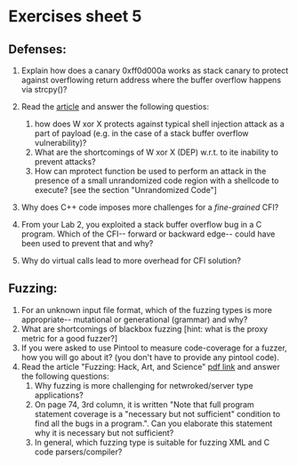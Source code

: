 # Exercises sheet 5
## Defenses:

1. Explain how does a canary 0xff0d000a works as stack canary to protect against overflowing return address where the buffer overflow happens via strcpy()?
2. Read the [article](https://www.usenix.org/system/files/login/articles/105516-Schwartz.pdf) and answer the following questios:

	1. how does W xor X protects against typical shell injection attack as a part of payload (e.g. in the case of a stack buffer overflow vulnerability)?
	2. What are the shortcomings of W xor X (DEP) w.r.t. to ite inability to prevent attacks?
	3. How can mprotect function be used to perform an attack in the presence of a small unrandomized code region with a shellcode to execute? \[see the section "Unrandomized Code"\] 
	
3. Why does C++ code imposes more challenges for a *fine-grained* CFI?
4. From your Lab 2, you exploited a stack buffer overflow bug in a C program. Which of the CFI-- forward or backward edge-- could have been used to prevent that and why? 
5. Why do virtual calls lead to more overhead for CFI solution?
	
## Fuzzing:

1. For an unknown input file format, which of the fuzzing types is more appropriate-- mutational or generational (grammar) and why?
2. What are shortcomings of blackbox fuzzing \[hint: what is the proxy metric for a good fuzzer?\]
3. If you were asked to use Pintool to measure code-coverage for a fuzzer, how you will go about it? (you don't have to provide any pintool code).
4. Read the article "Fuzzing: Hack, Art, and Science" [pdf link](https://patricegodefroid.github.io/public_psfiles/Fuzzing-101-CACM2020.pdf) and answer the following questions:
	1. Why fuzzing is more challenging for netwroked/server type applications?
	2. On page 74, 3rd column, it is written "Note that full program statement coverage is a "necessary but not sufficient" condition to find all the bugs in a program.". Can you elaborate this statement why it is necessary but not sufficient?
	3. In general, which fuzzing type is suitable for fuzzing XML and C code parsers/compiler? 